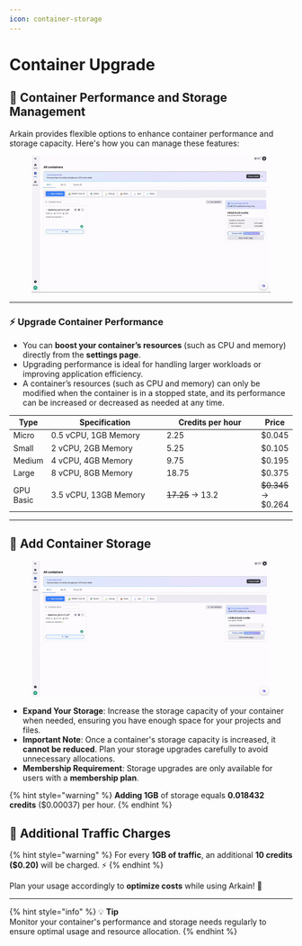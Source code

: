 ```yaml
---
icon: container-storage
---
```


# Container Upgrade

## 🚀 Container **Performance and Storage Management**

Arkain provides flexible options to enhance container performance and storage capacity. Here's how you can manage these features:

<figure><img src="../../../../../.gitbook/assets/02012-ezgif.com-video-to-gif-converter.gif" alt=""><figcaption></figcaption></figure>

***

### **⚡ Upgrade Container Performance**

* You can **boost your container’s resources** (such as CPU and memory) directly from the **settings page**.
* Upgrading performance is ideal for handling larger workloads or improving application efficiency.
* A container’s resources (such as CPU and memory) can only be modified when the container is in a stopped state, and its performance can be increased or decreased as needed at any time.

<table><thead><tr><th>Type</th><th width="224">Specification</th><th width="188">Credits per hour</th><th>Price</th></tr></thead><tbody><tr><td>Micro</td><td>0.5 vCPU, 1GB Memory</td><td>2.25</td><td>$0.045</td></tr><tr><td>Small</td><td>2 vCPU, 2GB Memory</td><td>5.25</td><td>$0.105</td></tr><tr><td>Medium</td><td>4 vCPU, 4GB Memory</td><td>9.75</td><td>$0.195</td></tr><tr><td>Large</td><td>8 vCPU, 8GB Memory</td><td>18.75</td><td>$0.375</td></tr><tr><td>GPU Basic</td><td>3.5 vCPU, 13GB Memory</td><td><del>17.25</del> → 13.2</td><td><del>$0.345</del> → $0.264</td></tr></tbody></table>

***

## **💾 Add Container Storage**

<figure><img src="../../../../../.gitbook/assets/2025-02-013.29.03-ezgif.com-video-to-gif-converter.gif" alt=""><figcaption></figcaption></figure>

* **Expand Your Storage**: Increase the storage capacity of your container when needed, ensuring you have enough space for your projects and files.
* **Important Note**: Once a container's storage capacity is increased, it **cannot be reduced**. Plan your storage upgrades carefully to avoid unnecessary allocations.
* **Membership Requirement**: Storage upgrades are only available for users with a **membership plan**.

{% hint style="warning" %}
**Adding 1GB** of storage equals **0.018432 credits** ($0.00037) per hour.
{% endhint %}

## 📢 **Additional Traffic Charges**

{% hint style="warning" %}
For every **1GB of traffic**, an additional **10 credits ($0.20)** will be charged. ⚡
{% endhint %}

Plan your usage accordingly to **optimize costs** while using Arkain! 🚀

***

{% hint style="info" %}
💡 **Tip**\
Monitor your container's performance and storage needs regularly to ensure optimal usage and resource allocation.
{% endhint %}

